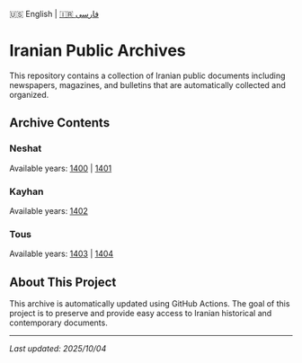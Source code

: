 🇺🇸 English | [🇮🇷 فارسی](README.md)

# Iranian Public Archives

This repository contains a collection of Iranian public documents including newspapers, magazines, and bulletins that are automatically collected and organized.

## Archive Contents

### Neshat

Available years: [1400](old-newspaper/neshat/1400) | [1401](old-newspaper/neshat/1401)

### Kayhan

Available years: [1402](old-newspaper/kayhan/1402)

### Tous

Available years: [1403](old-newspaper/tous/1403) | [1404](old-newspaper/tous/1404)

## About This Project

This archive is automatically updated using GitHub Actions. The goal of this project is to preserve and provide easy access to Iranian historical and contemporary documents.

---
*Last updated: 2025/10/04*
